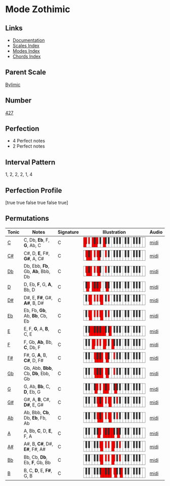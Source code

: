 # Mode Zothimic

## Links

- [Documentation](index.md)
- [Scales Index](Scales.md)
- [Modes Index](Modes.md)
- [Chords Index](Chords.md)

## Parent Scale

[Bylimic](ScaleBylimic.md)

## Number

[427](https://ianring.com/musictheory/scales/427)

## Perfection

- 4 Perfect notes
- 2 Perfect notes

## Interval Pattern

1, 2, 2, 2, 1, 4

## Perfection Profile

[true true false true false true]

## Permutations

| Tonic | Notes | Signature | Illustration | Audio |
|-------|-------|-----------|--------------|-------|
| [C](ModeCNaturalZothimic.md) | C, Db, **Eb**, F, **G**, Ab, C | C | ![CNaturalZothimic](ModeCNaturalZothimic.png) | [midi](https://github.com/edipermadi/music/blob/main/docs/ModeCNaturalZothimic.mid?raw=true) |
| [C#](ModeCSharpZothimic.md) | C#, D, **E**, F#, **G#**, A, C# | C | ![CSharpZothimic](ModeCSharpZothimic.png) | [midi](https://github.com/edipermadi/music/blob/main/docs/ModeCSharpZothimic.mid?raw=true) |
| [Db](ModeDFlatZothimic.md) | Db, Ebb, **Fb**, Gb, **Ab**, Bbb, Db | C | ![DFlatZothimic](ModeDFlatZothimic.png) | [midi](https://github.com/edipermadi/music/blob/main/docs/ModeDFlatZothimic.mid?raw=true) |
| [D](ModeDNaturalZothimic.md) | D, Eb, **F**, G, **A**, Bb, D | C | ![DNaturalZothimic](ModeDNaturalZothimic.png) | [midi](https://github.com/edipermadi/music/blob/main/docs/ModeDNaturalZothimic.mid?raw=true) |
| [D#](ModeDSharpZothimic.md) | D#, E, **F#**, G#, **A#**, B, D# | C | ![DSharpZothimic](ModeDSharpZothimic.png) | [midi](https://github.com/edipermadi/music/blob/main/docs/ModeDSharpZothimic.mid?raw=true) |
| [Eb](ModeEFlatZothimic.md) | Eb, Fb, **Gb**, Ab, **Bb**, Cb, Eb | C | ![EFlatZothimic](ModeEFlatZothimic.png) | [midi](https://github.com/edipermadi/music/blob/main/docs/ModeEFlatZothimic.mid?raw=true) |
| [E](ModeENaturalZothimic.md) | E, F, **G**, A, **B**, C, E | C | ![ENaturalZothimic](ModeENaturalZothimic.png) | [midi](https://github.com/edipermadi/music/blob/main/docs/ModeENaturalZothimic.mid?raw=true) |
| [F](ModeFNaturalZothimic.md) | F, Gb, **Ab**, Bb, **C**, Db, F | C | ![FNaturalZothimic](ModeFNaturalZothimic.png) | [midi](https://github.com/edipermadi/music/blob/main/docs/ModeFNaturalZothimic.mid?raw=true) |
| [F#](ModeFSharpZothimic.md) | F#, G, **A**, B, **C#**, D, F# | C | ![FSharpZothimic](ModeFSharpZothimic.png) | [midi](https://github.com/edipermadi/music/blob/main/docs/ModeFSharpZothimic.mid?raw=true) |
| [Gb](ModeGFlatZothimic.md) | Gb, Abb, **Bbb**, Cb, **Db**, Ebb, Gb | C | ![GFlatZothimic](ModeGFlatZothimic.png) | [midi](https://github.com/edipermadi/music/blob/main/docs/ModeGFlatZothimic.mid?raw=true) |
| [G](ModeGNaturalZothimic.md) | G, Ab, **Bb**, C, **D**, Eb, G | C | ![GNaturalZothimic](ModeGNaturalZothimic.png) | [midi](https://github.com/edipermadi/music/blob/main/docs/ModeGNaturalZothimic.mid?raw=true) |
| [G#](ModeGSharpZothimic.md) | G#, A, **B**, C#, **D#**, E, G# | C | ![GSharpZothimic](ModeGSharpZothimic.png) | [midi](https://github.com/edipermadi/music/blob/main/docs/ModeGSharpZothimic.mid?raw=true) |
| [Ab](ModeAFlatZothimic.md) | Ab, Bbb, **Cb**, Db, **Eb**, Fb, Ab | C | ![AFlatZothimic](ModeAFlatZothimic.png) | [midi](https://github.com/edipermadi/music/blob/main/docs/ModeAFlatZothimic.mid?raw=true) |
| [A](ModeANaturalZothimic.md) | A, Bb, **C**, D, **E**, F, A | C | ![ANaturalZothimic](ModeANaturalZothimic.png) | [midi](https://github.com/edipermadi/music/blob/main/docs/ModeANaturalZothimic.mid?raw=true) |
| [A#](ModeASharpZothimic.md) | A#, B, **C#**, D#, **E#**, F#, A# | C | ![ASharpZothimic](ModeASharpZothimic.png) | [midi](https://github.com/edipermadi/music/blob/main/docs/ModeASharpZothimic.mid?raw=true) |
| [Bb](ModeBFlatZothimic.md) | Bb, Cb, **Db**, Eb, **F**, Gb, Bb | C | ![BFlatZothimic](ModeBFlatZothimic.png) | [midi](https://github.com/edipermadi/music/blob/main/docs/ModeBFlatZothimic.mid?raw=true) |
| [B](ModeBNaturalZothimic.md) | B, C, **D**, E, **F#**, G, B | C | ![BNaturalZothimic](ModeBNaturalZothimic.png) | [midi](https://github.com/edipermadi/music/blob/main/docs/ModeBNaturalZothimic.mid?raw=true) |
